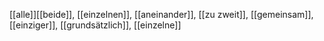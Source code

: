 [[alle]][[beide]], [[einzelnen]], [[aneinander]], [[zu zweit]], [[gemeinsam]], [[einziger]], [[grundsätzlich]], [[einzelne]]